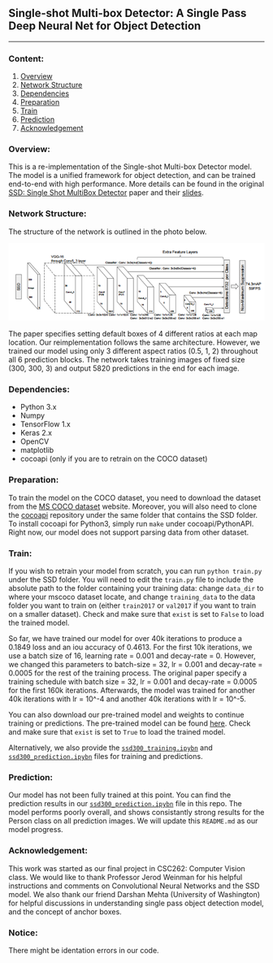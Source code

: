 ## Single-shot Multi-box Detector: A Single Pass Deep Neural Net for Object Detection
---
### Content: 

1. [Overview](#Overview)
2. [Network Structure](#NetworkStructure)
3. [Dependencies](#Dependencies)
4. [Preparation](#Preparation)
4. [Train](#Train)
5. [Prediction](#Prediction)
6. [Acknowledgement](#Acknowledgement)

### Overview: 

This is a re-implementation of the Single-shot Multi-box Detector model. The model is a unified framework for object detection, 
and can be trained end-to-end with high performance. More details can be found in the original 
[SSD: Single Shot MultiBox Detector](https://arxiv.org/abs/1512.02325) paper and their 
[slides](http://www.cs.unc.edu/~wliu/papers/ssd_eccv2016_slide.pdf). 

### Network Structure: 

The structure of the network is outlined in the photo below. 

![img01](images/ssd_model.png)

The paper specifies setting default boxes of 4 different ratios at each map location. Our reimplementation follows the same
architecture. However, we trained our model using only 3 different aspect ratios (0.5, 1, 2) throughout all 6 prediction blocks.
The network takes training images of fixed size (300, 300, 3) and output 5820 predictions in the end for each image. 

### Dependencies: 

* Python 3.x
* Numpy
* TensorFlow 1.x
* Keras 2.x
* OpenCV
* matplotlib
* cocoapi (only if you are to retrain on the COCO dataset)

### Preparation: 

To train the model on the COCO dataset, you need to download the dataset from the [MS COCO dataset](http://cocodataset.org) 
website. Moreover, you will also need to clone the [cocoapi](https://github.com/cocodataset/cocoapi/) 
repository under the same folder that contains the SSD folder. To install cocoapi for Python3, simply run ```make``` under 
cocoapi/PythonAPI. Right now, our model does not support parsing data from other dataset. 

### Train: 

If you wish to retrain your model from scratch, you can run ```python train.py``` under the SSD folder. You will need to edit 
the ```train.py``` file to include the absolute path to the folder containing your training data: change ```data_dir``` to 
where your mscoco dataset locate, and change ```training_data``` to the data folder you want to train on (either ```train2017```
or ```val2017``` if you want to train on a smaller dataset). Check and make sure that ```exist``` is set to ```False```
to load the trained model. 

So far, we have trained our model for over 40k iterations to produce a 0.1849 loss and an iou accuracy of 0.4613. For the first 10k iterations, 
we use a batch size of 16, learning rate = 0.001 and decay-rate = 0. However, we changed this parameters to batch-size = 32, 
lr = 0.001 and decay-rate = 0.0005 for the rest of the training process. The original paper specify a training schedule
with batch size = 32, lr = 0.001 and decay-rate = 0.0005 for the first 160k iterations. Afterwards, the model was trained for
another 40k iterations with lr = 10^-4 and another 40k iterations with lr = 10^-5. 

You can also download our pre-trained model and weights to continue training or predictions. The pre-trained model can be
found [here](https://drive.google.com/file/d/1srlpSiVuuDdpiDFfAsGZU3mK_VMzbEen/view?usp=sharing). Check and make sure that 
```exist``` is set to ```True``` to load the trained model. 

Alternatively, we also provide the [`ssd300_training.ipybn`](ssd300_training.ipybn) and 
[`ssd300_prediction.ipybn`](ssd300_prediction.ipybn) files for training and predictions.

### Prediction: 

Our model has not been fully trained at this point. You can find the prediction results in our [`ssd300_prediction.ipybn`](ssd300_prediction.ipybn)
file in this repo. The model performs poorly overall, and shows consistantly strong results for the Person class on all
prediction images. We will update this `README.md` as our model progress. 

### Acknowledgement: 

This work was started as our final project in CSC262: Computer Vision class. We would like to thank Professor Jerod Weinman 
for his helpful instructions and comments on Convolutional Neural Networks and the SSD model. We also thank our friend
Darshan Mehta (University of Washington) for helpful discussions in understanding single pass object detection model, and the concept of anchor boxes. 

### Notice:
There might be identation errors in our code.
